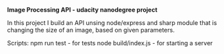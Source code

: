 **Image Processing API - udacity nanodegree project**

In this project I build an API unsing node/express and sharp module that is changing the size of an image, based on given parameters.

Scripts:
npm run test - for tests
node build/index.js - for starting a server
